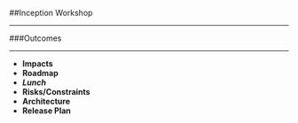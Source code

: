 <!-- .slide: data-background="resources/footer.svg" data-background-size="contain" data-background-position="bottom"  -->

##Inception Workshop
- - -
###Outcomes
- - -
* **Impacts** <!-- .element: style="color:#e0dfe4"; -->
* **Roadmap**  <!-- .element: style="color:#e0dfe4"; -->
* _**Lunch**_ <!-- .element: style="color:#e0dfe4"; -->
* **Risks/Constraints** <!-- .element: style="color:#e0dfe4"; -->
* **Architecture** <!-- .element: style="color:#e0dfe4"; -->
* **Release Plan**


<aside class="notes">
</aside>

<br/>
<br/>
<br/>
<br/>
<br/>
<br/>
<br/>
<br/>
<br/>
<br/>
<br/>
<br/>
<br/>
<br/>
<br/>
<br/>
<br/>
<br/>
<br/>
<br/>
<br/>
